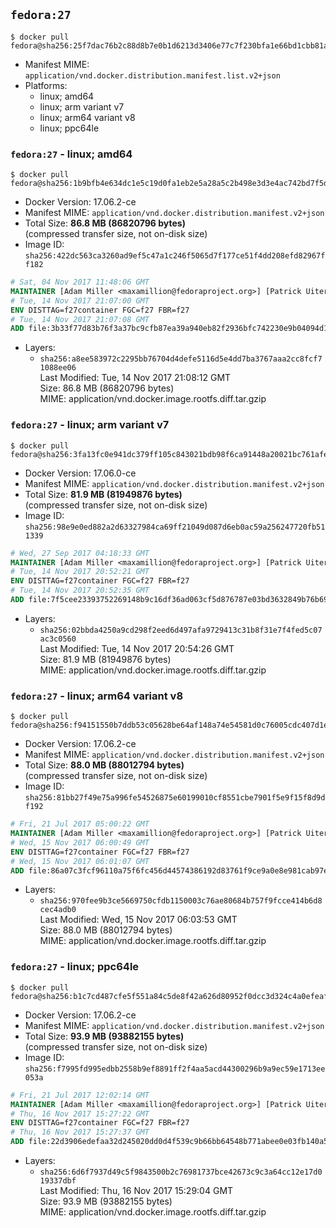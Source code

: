 ## `fedora:27`

```console
$ docker pull fedora@sha256:25f7dac76b2c88d8b7e0b1d6213d3406e77c7f230bfa1e66bd1cbb81a944eaaf
```

-	Manifest MIME: `application/vnd.docker.distribution.manifest.list.v2+json`
-	Platforms:
	-	linux; amd64
	-	linux; arm variant v7
	-	linux; arm64 variant v8
	-	linux; ppc64le

### `fedora:27` - linux; amd64

```console
$ docker pull fedora@sha256:1b9bfb4e634dc1e5c19d0fa1eb2e5a28a5c2b498e3d3e4ac742bd7f5dae08611
```

-	Docker Version: 17.06.2-ce
-	Manifest MIME: `application/vnd.docker.distribution.manifest.v2+json`
-	Total Size: **86.8 MB (86820796 bytes)**  
	(compressed transfer size, not on-disk size)
-	Image ID: `sha256:422dc563ca3260ad9ef5c47a1c246f5065d7f177ce51f4dd208efd82967ff182`

```dockerfile
# Sat, 04 Nov 2017 11:48:06 GMT
MAINTAINER [Adam Miller <maxamillion@fedoraproject.org>] [Patrick Uiterwijk <patrick@puiterwijk.org>]
# Tue, 14 Nov 2017 21:07:00 GMT
ENV DISTTAG=f27container FGC=f27 FBR=f27
# Tue, 14 Nov 2017 21:07:08 GMT
ADD file:3b33f77d83b76f3a37bc9cfb87ea39a940eb82f2936bfc742230e9b04094d11c in / 
```

-	Layers:
	-	`sha256:a8ee583972c2295bb76704d4defe5116d5e4dd7ba3767aaa2cc8fcf71088ee06`  
		Last Modified: Tue, 14 Nov 2017 21:08:12 GMT  
		Size: 86.8 MB (86820796 bytes)  
		MIME: application/vnd.docker.image.rootfs.diff.tar.gzip

### `fedora:27` - linux; arm variant v7

```console
$ docker pull fedora@sha256:3fa13fc0e941dc379ff105c843021bdb98f6ca91448a20021bc761afe2c4535f
```

-	Docker Version: 17.06.0-ce
-	Manifest MIME: `application/vnd.docker.distribution.manifest.v2+json`
-	Total Size: **81.9 MB (81949876 bytes)**  
	(compressed transfer size, not on-disk size)
-	Image ID: `sha256:98e9e0ed882a2d63327984ca69ff21049d087d6eb0ac59a256247720fb511339`

```dockerfile
# Wed, 27 Sep 2017 04:18:33 GMT
MAINTAINER [Adam Miller <maxamillion@fedoraproject.org>] [Patrick Uiterwijk <patrick@puiterwijk.org>]
# Tue, 14 Nov 2017 20:52:21 GMT
ENV DISTTAG=f27container FGC=f27 FBR=f27
# Tue, 14 Nov 2017 20:52:35 GMT
ADD file:7f5cee23393752269148b9c16df36ad063cf5d876787e03bd3632849b76b69d7 in / 
```

-	Layers:
	-	`sha256:02bbda4250a9cd298f2eed6d497afa9729413c31b8f31e7f4fed5c07ac3c0560`  
		Last Modified: Tue, 14 Nov 2017 20:54:26 GMT  
		Size: 81.9 MB (81949876 bytes)  
		MIME: application/vnd.docker.image.rootfs.diff.tar.gzip

### `fedora:27` - linux; arm64 variant v8

```console
$ docker pull fedora@sha256:f94151550b7ddb53c05628be64af148a74e54581d0c76005cdc407d1e64ba2cc
```

-	Docker Version: 17.06.2-ce
-	Manifest MIME: `application/vnd.docker.distribution.manifest.v2+json`
-	Total Size: **88.0 MB (88012794 bytes)**  
	(compressed transfer size, not on-disk size)
-	Image ID: `sha256:81bb27f49e75a996fe54526875e60199010cf8551cbe7901f5e9f15f8d9df192`

```dockerfile
# Fri, 21 Jul 2017 05:00:22 GMT
MAINTAINER [Adam Miller <maxamillion@fedoraproject.org>] [Patrick Uiterwijk <patrick@puiterwijk.org>]
# Wed, 15 Nov 2017 06:00:49 GMT
ENV DISTTAG=f27container FGC=f27 FBR=f27
# Wed, 15 Nov 2017 06:01:07 GMT
ADD file:86a07c3fcf96110a75f6fc456d44574386192d83761f9ce9a0e8e981cab97e63 in / 
```

-	Layers:
	-	`sha256:970fee9b3ce5669750cfdb1150003c76ae80684b757f9fcce414b6d8cec4adb0`  
		Last Modified: Wed, 15 Nov 2017 06:03:53 GMT  
		Size: 88.0 MB (88012794 bytes)  
		MIME: application/vnd.docker.image.rootfs.diff.tar.gzip

### `fedora:27` - linux; ppc64le

```console
$ docker pull fedora@sha256:b1c7cd487cfe5f551a84c5de8f42a626d80952f0dcc3d324c4a0efeaf2bd98cb
```

-	Docker Version: 17.06.2-ce
-	Manifest MIME: `application/vnd.docker.distribution.manifest.v2+json`
-	Total Size: **93.9 MB (93882155 bytes)**  
	(compressed transfer size, not on-disk size)
-	Image ID: `sha256:f7995fd995edbb2558b9ef8891ff2f4aa5acd44300296b9a9ec59e1713ee053a`

```dockerfile
# Fri, 21 Jul 2017 12:02:14 GMT
MAINTAINER [Adam Miller <maxamillion@fedoraproject.org>] [Patrick Uiterwijk <patrick@puiterwijk.org>]
# Thu, 16 Nov 2017 15:27:22 GMT
ENV DISTTAG=f27container FGC=f27 FBR=f27
# Thu, 16 Nov 2017 15:27:37 GMT
ADD file:22d3906edefaa32d245020dd0d4f539c9b66bb64548b771abee0e03fb140a5b7 in / 
```

-	Layers:
	-	`sha256:6d6f7937d49c5f9843500b2c76981737bce42673c9c3a64cc12e17d019337dbf`  
		Last Modified: Thu, 16 Nov 2017 15:29:04 GMT  
		Size: 93.9 MB (93882155 bytes)  
		MIME: application/vnd.docker.image.rootfs.diff.tar.gzip
